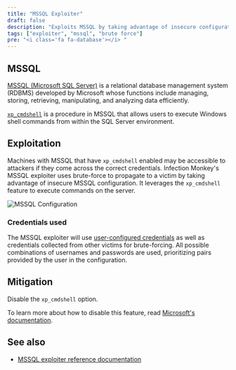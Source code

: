 ```yaml
---
title: "MSSQL Exploiter"
draft: false
description: "Exploits MSSQL by taking advantage of insecure configuration"
tags: ["exploiter", "mssql", "brute force"]
pre: "<i class='fa fa-database'></i> "
---
```


## MSSQL

[MSSQL (Microsoft SQL Server)](
https://learn.microsoft.com/en-us/sql/sql-server/what-is-sql-server) is a
relational database management system (RDBMS) developed by Microsoft whose
functions include managing, storing, retrieving, manipulating, and analyzing
data efficiently.

[`xp_cmdshell`](
https://learn.microsoft.com/en-us/sql/relational-databases/system-stored-procedures/xp-cmdshell-transact-sql)
is a procedure in MSSQL that allows users to execute Windows shell commands
from within the SQL Server environment.

## Exploitation

Machines with MSSQL that have `xp_cmdshell` enabled may be accessible to
attackers if they come across the correct credentials. Infection Monkey's
MSSQL exploiter uses brute-force to propagate to a victim by taking advantage
of insecure MSSQL configuration. It leverages the `xp_cmdshell` feature to
execute commands on the server.

![MSSQL Configuration](
/images/island/configuration-page/mssql-exploiter-configuration.png
"MSSQL Configuration")

### Credentials used

The MSSQL exploiter will use [user-configured credentials](
/usage/configuration/credentials) as well as credentials collected from other
victims for brute-forcing. All possible combinations of usernames and passwords
are used, prioritizing pairs provided by the user in the configuration.

## Mitigation

Disable the `xp_cmdshell` option.

To learn more about how to disable this feature, read [Microsoft's
documentation](
https://docs.microsoft.com/en-us/sql/database-engine/configure-windows/xp-cmdshell-server-configuration-option?view=sql-server-2017).

## See also
- [MSSQL exploiter reference documentation](/reference/exploiters/mssql)
